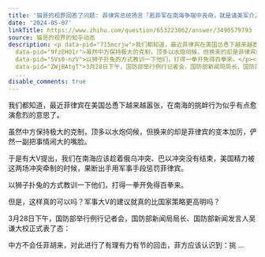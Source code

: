 ```yaml
---
title: '猫哥的视界回答了问题: 菲律宾总统扬言「若菲军在南海争端中丧命，就是请美军介入的时候了」，如何评价？美军介入的几率有多大？'
date: '2024-05-07'
linkTitle: https://www.zhihu.com/question/653223862/answer/3490579793
source: 猫哥的视界的知乎动态
description: <p data-pid="715mcrjw">我们都知道，最近菲律宾在美国怂恿下越来越嚣张，在南海的挑衅行为似乎有点愈演愈烈的意思了。</p><p
  data-pid="9fzEHO1r">虽然中方保持极大的克制，顶多以水炮伺候，但换来的却是菲律宾的变本加厉，俨然一副把事情闹大的嘴脸。</p><p data-pid="n77PPXID">于是有大V提出，我们在南海应该趁着俄乌冲突、巴以冲突没有结束，美国精力被这两场冲突牵制的时候，果断出手用军事手段惩罚菲律宾。</p><p
  data-pid="5Vs0-nzV">以狮子扑兔的方式教训一下他们，打得一拳开免得百拳来。</p><p data-pid="CTkzz0v0">但是，这样真的可以吗？军事大V的建议就真的比国家策略更高明吗？</p><p
  data-pid="ZWjBAtgT">3月28日下午，国防部举行例行记者会，国防部新闻局局长、国防部新闻发言人吴谦大校正式表了态：</p><p data-pid="pVGhS_s8">中方不会任菲胡来，对此进行了有理有力有节的回击，菲方应该认识到：挑
  ...
disable_comments: true
---
```

<p data-pid="715mcrjw">我们都知道，最近菲律宾在美国怂恿下越来越嚣张，在南海的挑衅行为似乎有点愈演愈烈的意思了。</p><p data-pid="9fzEHO1r">虽然中方保持极大的克制，顶多以水炮伺候，但换来的却是菲律宾的变本加厉，俨然一副把事情闹大的嘴脸。</p><p data-pid="n77PPXID">于是有大V提出，我们在南海应该趁着俄乌冲突、巴以冲突没有结束，美国精力被这两场冲突牵制的时候，果断出手用军事手段惩罚菲律宾。</p><p data-pid="5Vs0-nzV">以狮子扑兔的方式教训一下他们，打得一拳开免得百拳来。</p><p data-pid="CTkzz0v0">但是，这样真的可以吗？军事大V的建议就真的比国家策略更高明吗？</p><p data-pid="ZWjBAtgT">3月28日下午，国防部举行例行记者会，国防部新闻局局长、国防部新闻发言人吴谦大校正式表了态：</p><p data-pid="pVGhS_s8">中方不会任菲胡来，对此进行了有理有力有节的回击，菲方应该认识到：挑 ...